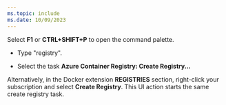 ```yaml
---
ms.topic: include
ms.date: 10/09/2023
---
```


Select **F1** or **CTRL+SHIFT+P** to open the command palette.

* Type "registry".

* Select the task **Azure Container Registry: Create Registry...**

Alternatively, in the Docker extension **REGISTRIES** section, right-click your subscription and select **Create Registry**. This UI action starts the same create registry task.
